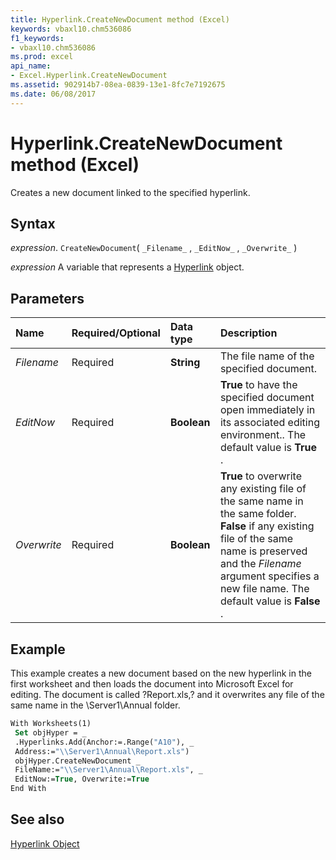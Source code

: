```yaml
---
title: Hyperlink.CreateNewDocument method (Excel)
keywords: vbaxl10.chm536086
f1_keywords:
- vbaxl10.chm536086
ms.prod: excel
api_name:
- Excel.Hyperlink.CreateNewDocument
ms.assetid: 902914b7-08ea-0839-13e1-8fc7e7192675
ms.date: 06/08/2017
---
```



# Hyperlink.CreateNewDocument method (Excel)

Creates a new document linked to the specified hyperlink.


## Syntax

 _expression_. `CreateNewDocument`( `_Filename_` , `_EditNow_` , `_Overwrite_` )

 _expression_ A variable that represents a [Hyperlink](Excel.Hyperlink.md) object.


## Parameters



|Name|Required/Optional|Data type|Description|
|:-----|:-----|:-----|:-----|
| _Filename_|Required| **String**|The file name of the specified document.|
| _EditNow_|Required| **Boolean**| **True** to have the specified document open immediately in its associated editing environment.. The default value is **True** .|
| _Overwrite_|Required| **Boolean**| **True** to overwrite any existing file of the same name in the same folder. **False** if any existing file of the same name is preserved and the _Filename_ argument specifies a new file name. The default value is **False** .|

## Example

This example creates a new document based on the new hyperlink in the first worksheet and then loads the document into Microsoft Excel for editing. The document is called ?Report.xls,? and it overwrites any file of the same name in the \\Server1\Annual folder.


```vb
With Worksheets(1) 
 Set objHyper = _ 
 .Hyperlinks.Add(Anchor:=.Range("A10"), _ 
 Address:="\\Server1\Annual\Report.xls") 
 objHyper.CreateNewDocument _ 
 FileName:="\\Server1\Annual\Report.xls", _ 
 EditNow:=True, Overwrite:=True 
End With
```


## See also


[Hyperlink Object](Excel.Hyperlink.md)


